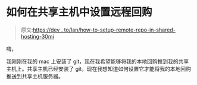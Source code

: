 # 如何在共享主机中设置远程回购

> 原文:[https://dev . to/Ian/how-to-setup-remote-repo-in-shared-hosting-30mi](https://dev.to/ian/how-to-setup-remote-repo-in-shared-hosting-30mi)

嗨，

我刚刚在我的 mac 上安装了 git，现在我希望能够将我的本地回购推到我的共享主机上。共享主机已经安装了 git，现在我想知道如何设置它才能将我的本地回购推送到共享主机服务器。